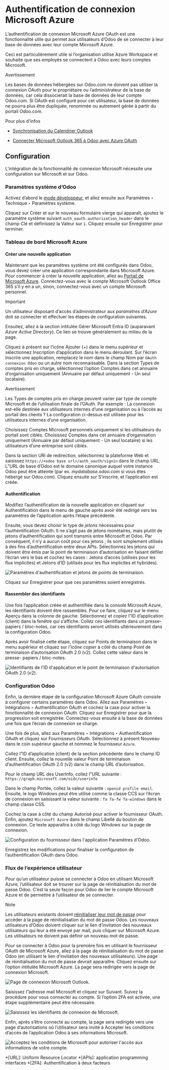 # Authentification de connexion Microsoft Azure

L’authentification de connexion Microsoft Azure OAuth est une fonctionnalité
utile qui permet aux utilisateurs d’Odoo de se connecter à leur base de
données avec leur compte Microsoft Azure.

Ceci est particulièrement utile si l’organisation utilise Azure Workspace et
souhaite que ses employés se connectent à Odoo avec leurs comptes Microsoft.

Avertissement

Les bases de données hébergées sur Odoo.com ne doivent pas utiliser la
connexion OAuth pour le propriétaire ou l’administrateur de la base de
données, car cela dissocierait la base de données de leur compte Odoo.com. Si
OAuth est configuré pour cet utilisateur, la base de données ne pourra plus
être dupliquée, renommée ou autrement gérée à partir du portail Odoo.com.

Pour plus d'infos

  * [Synchronisation du Calendrier Outlook](../../productivity/calendar/outlook.html)

  * [Connecter Microsoft Outlook 365 à Odoo avec Azure OAuth](../email_communication/azure_oauth.html)

## Configuration

L’intégration de la fonctionnalité de connexion Microsoft nécessite une
configuration sur Microsoft et sur Odoo.

### Paramètres système d’Odoo

Activez d’abord le [mode développeur](../developer_mode.html#developer-mode),
et allez ensuite aux Paramètres ‣ Technique ‣ Paramètres système.

Cliquez sur Créer et sur le nouveau formulaire vierge qui apparaît, ajoutez le
paramètre système suivant `auth_oauth.authorization_header` dans le champ Clé
et définissez la Valeur sur `1`. Cliquez ensuite sur Enregistrer pour
terminer.

### Tableau de bord Microsoft Azure

#### Créer une nouvelle application

Maintenant que les paramètres système ont été configurés dans Odoo, vous devez
créer une application correspondante dans Microsoft Azure. Pour commencer à
créer la nouvelle application, allez au [Portail de Microsoft
Azure](https://portal.azure.com/). Connectez-vous avec le compte Microsoft
Outlook Office 365 s’il y en a un, sinon, connectez-vous avec un compte
Microsoft personnel.

Important

Un utilisateur disposant d’accès d’administrateur aux _paramètres d’Azure_
doit se connecter et effectuer les étapes de configuration suivantes.

Ensuitez, allez à la section intitulée Gérer Microsoft Entra ID (auparavant
_Azure Active Directory_). Ce lien se trouve généralement au milieu de la
page.

Cliquez à présent sur l’icône Ajouter (+) dans le menu supérieur et
sélectionnez Inscription d’application dans le menu déroulant. Sur l’écran
Inscrire une application, remplacez le nom dans le champ Nom par `OAuth
connexion Odoo` ou un autre nom reconnaissable. Dans la section Types de
comptes pris en charge, sélectionnez l’option Comptes dans cet annuaire
d’organisation uniquement (Annuaire par défaut uniquement - Un seul
locataire).

Avertissement

Les Types de comptes pris en charge peuvent varier par type de compte
Microsoft et de l’utilisation finale de l’OAuth. Par exemple : La connexion
est-elle destinée aux utilisateurs internes d’une organisation ou à l’accès au
portail des clients ? La configuration ci-dessus est utilisée pour les
utilisateurs internes d’une organisation.

Choisissez Comptes Microsoft personnels uniquement si les utilisateurs du
portail sont ciblés. Choisissez Comptes dans cet annuaire d’organisation
uniquement (Annuaire par défaut uniquement - Un seul locataire) si les
utilisateurs d’une entreprise sont ciblés.

Dans la section URl de redirection, sélectionnez la plateforme Web et
saisissez `https://<odoo base url>/auth_oauth/signin` dans le champ URL. L”URL
de base d’Odoo est le domaine canonique auquel votre instance Odoo peut être
atteinte (par ex. _mydatabase.odoo.com_ si vous êtes hébergé sur Odoo.com).
Cliquez ensuite sur S’inscrire, et l’application est créée.

#### Authentification

Modifiez l’authentification de la nouvelle application en cliquant sur
Authentification dans le menu de gauche après avoir été redirigé vers les
paramètres de l’application après l’étape précédente.

Ensuite, vous devez choisir le type de _jetons_ nécessaires pour
l’authentification OAuth. Il ne s’agit pas de jetons monétaires, mais plutôt
de jetons d’authentification qui sont transmis entre Microsoft et Odoo. Par
conséquent, il n’y a aucun coût pour ces jetons ; ils sont simplement utilisés
à des fins d’authentification entre deux APIs. Sélectionnez les jetons qui
doivent être émis par le point de terminaison d’autorisation en faisant
défiler l’écran vers le bas et cochez les cases : Jetons d’accès (utilisés
pour les flux implicites) et Jetons d’ID (utilisés pour les flux implicites et
hybrides).

![Paramètres d'authentification et jetons de points de
terminaison.](../../../_images/authentication-tokens.png)

Cliquez sur Enregistrer pour que ces paramètres soient enregistrés.

#### Rassembler des identifiants

Une fois l’application créée et authentifiée dans la console Microsoft Azure,
les identifiants doivent être rassemblés. Pour ce faire, cliquez sur le menu
Aperçu dans la colonne de gauche. Sélectionnez et copiez l”ID d’application
(client) dans la fenêtre qui s’affiche. Collez ces identifiants dans un
presse-papiers / bloc-notes, car ces identifiants seront utilisés
ultérieurement dans la configuration Odoo.

Après avoir finalisé cette étape, cliquez sur Points de terminaison dans le
menu supérieur et cliquez sur _l’icône copier_ à côté du champ Point de
terminaison d’autorisation OAuth 2.0 (v2). Collez cette valeur dans le presse-
papiers / bloc-notes.

![Identifiants de l'ID d'application et le point de terminaison d'autorisation
OAuth 2.0 \(v2\).](../../../_images/overview-azure-app.png)

### Configuration Odoo

Enfin, la dernière étape de la configuration Microsoft Azure OAuth consiste à
configurer certains paramètres dans Odoo. Allez aux Paramètres ‣ Intégrations
‣ Authentification OAuth et cochez la case pour activer la fonctionnalité de
connexion OAuth. Cliquez sur Enregistrer pour que la progression soit
enregistrée. Connectez-vous ensuite à la base de données une fois que l’écran
de connexion se charge.

Une fois de plus, allez aux Paramètres ‣ Intégrations ‣ Authentification OAuth
et cliquez sur Fournisseurs OAuth. Sélectionnez à présent Nouveau dans le coin
supérieur gauche et nommez le fournisseur `Azure`.

Collez l”ID d’application (client) de la section précédente dans le champ ID
client. Ensuite, collez la nouvelle valeur Point de terminaison
d’authentification OAuth 2.0 (v2) dans le champ URL d’autorisation.

Pour le champ URL des UserInfo, collez l”URL suivante :
`https://graph.microsoft.com/oidc/userinfo`

Dans le champ Portée, collez la valeur suivante : `openid profile email`.
Ensuite, le logo Windows peut être utilisé comme la classe CCS sur l’écran de
connexion en saisissant la valeur suivante : `fa fa-fw fa-windows` dans le
champ classe CSS.

Cochez la case à côté du champ Autorisé pour activer le fournisseur OAuth.
Enfin, ajoutez `Microsoft Azure` dans le champ Libellé du bouton de connexion.
Ce texte apparaîtra à côté du logo Windows sur la page de connexion.

![Configuration du fournisseur dans l'application Paramètres
d'Odoo.](../../../_images/odoo-provider-settings.png)

Enregistrez les modifications pour finaliser la configuration de
l’authentification OAuth dans Odoo.

### Flux de l’expérience utilisateur

Pour qu’un utilisateur puisse se connecter à Odoo en utilisant Microsoft
Azure, l’utilisateur doit se trouver sur la page de réinitialisation du mot de
passe Odoo. C’est la seule façon pour Odoo de lier le compte Microsoft Azure
et de permettre à l’utilisateur de se connecter.

Note

Les utilisateurs existants doivent [réinitialiser leur mot de
passe](../users.html#users-reset-password) pour accéder à la page de
réinitialisation du mot de passe Odoo. Les nouveaux utilisateurs d’Odoo
doivent cliquer sur le lien d’invitation des nouveaux utilisateurs qui leur a
été envoyé par mail, puis cliquer sur Microsoft Azure. Les utilisateurs ne
doivent pas définir un nouveau mot de passe.

Pour se connecter à Odoo pour la première fois en utilisant le fournisseur
OAuth de Microsoft Azure, allez à la page de réinitialisation du mot de passe
Odoo (en utilisant le lien d’invitation des nouveaux utilisateurs). Une page
de réinitialisation du mot de passe devrait apparaître. Cliquez ensuite sur
l’option intitulée Microsoft Azure. La page sera redirigée vers la page de
connexion Microsoft.

![Page de connexion Microsoft Outlook.](../../../_images/odoo-login.png)

Saisissez l”adresse mail Microsoft et cliquez sur Suivant. Suivez la procédure
pour vous connecter au compte. Si l’option 2FA est activée, une étape
supplémentaire peut être nécessaire.

![Saisissez les identifiants de connexion de
Microsoft.](../../../_images/login-next.png)

Enfin, après s’être connecté au compte, la page sera redirigée vers une page
d’autorisations où l’utilisateur sera invité à Accepter les conditions d’accès
de l’application Odoo à ses informations Microsoft.

![Acceptez les conditions de Microsoft pour autoriser l'accès aux informations
de votre compte.](../../../_images/accept-access.png)

  *[URL]: Uniform Resource Locator
  *[APIs]: application programming interfaces
  *[2FA]: Authentification à deux facteurs

